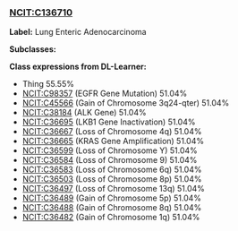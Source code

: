 
### [NCIT:C136710](http://purl.obolibrary.org/obo/NCIT_C136710)
**Label:** Lung Enteric Adenocarcinoma

**Subclasses:** 

**Class expressions from DL-Learner:**

- Thing 55.55%
- [NCIT:C98357](http://purl.obolibrary.org/obo/NCIT_C98357) (EGFR Gene Mutation) 51.04%
- [NCIT:C45566](http://purl.obolibrary.org/obo/NCIT_C45566) (Gain of Chromosome 3q24-qter) 51.04%
- [NCIT:C38184](http://purl.obolibrary.org/obo/NCIT_C38184) (ALK Gene) 51.04%
- [NCIT:C36695](http://purl.obolibrary.org/obo/NCIT_C36695) (LKB1 Gene Inactivation) 51.04%
- [NCIT:C36667](http://purl.obolibrary.org/obo/NCIT_C36667) (Loss of Chromosome 4q) 51.04%
- [NCIT:C36665](http://purl.obolibrary.org/obo/NCIT_C36665) (KRAS Gene Amplification) 51.04%
- [NCIT:C36599](http://purl.obolibrary.org/obo/NCIT_C36599) (Loss of Chromosome Y) 51.04%
- [NCIT:C36584](http://purl.obolibrary.org/obo/NCIT_C36584) (Loss of Chromosome 9) 51.04%
- [NCIT:C36583](http://purl.obolibrary.org/obo/NCIT_C36583) (Loss of Chromosome 6q) 51.04%
- [NCIT:C36503](http://purl.obolibrary.org/obo/NCIT_C36503) (Loss of Chromosome 8p) 51.04%
- [NCIT:C36497](http://purl.obolibrary.org/obo/NCIT_C36497) (Loss of Chromosome 13q) 51.04%
- [NCIT:C36489](http://purl.obolibrary.org/obo/NCIT_C36489) (Gain of Chromosome 5p) 51.04%
- [NCIT:C36488](http://purl.obolibrary.org/obo/NCIT_C36488) (Gain of Chromosome 8q) 51.04%
- [NCIT:C36482](http://purl.obolibrary.org/obo/NCIT_C36482) (Gain of Chromosome 1q) 51.04%


